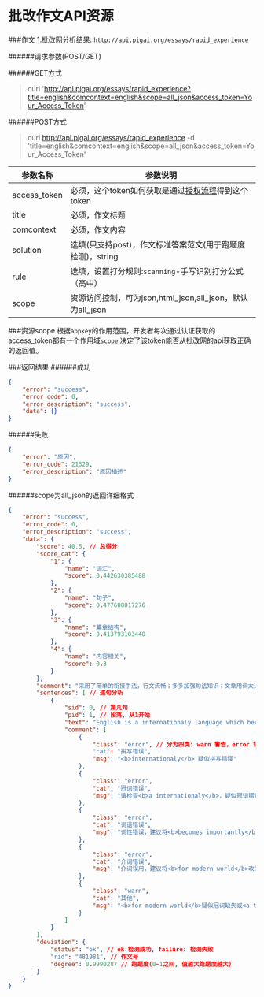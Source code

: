 # 批改作文API资源
###作文
1.批改网分析结果: `http://api.pigai.org/essays/rapid_experience`


######请求参数(POST/GET)

######GET方式
> curl 'http://api.pigai.org/essays/rapid_experience?title=english&comcontext=english&scope=all_json&access_token=Your_Access_Token'

######POST方式
> curl http://api.pigai.org/essays/rapid_experience -d 'title=english&comcontext=english&scope=all_json&access_token=Your_Access_Token'


| 参数名称 | 参数说明 |
|---|---|
| access_token | 必须，这个token如何获取是通过[授权流程](../handbooks/workflows.html)得到这个token |
| title | 必须，作文标题 |
| comcontext | 必须，作文内容 |
| solution | 选填(只支持post)，作文标准答案范文(用于跑题度检测)，string |
| rule | 选填，设置打分规则:`scanning`-手写识别打分公式（高中）|
| scope | 资源访问控制，可为json,html_json,all_json，默认为all_json |

###资源scope
根据`appkey`的作用范围，开发者每次通过认证获取的access_token都有一个作用域`scope`,决定了该token能否从批改网的api获取正确的返回值。

###返回结果
######成功
```json
{
    "error": "success",
    "error_code": 0,
    "error_description": "success",
    "data": {}
}
```
######失败
```json
{
    "error": "原因",
    "error_code": 21329,
    "error_description": "原因描述"
}
```

######scope为all_json的返回详细格式

```json
{
    "error": "success",
    "error_code": 0,
    "error_description": "success",
    "data": {
        "score": 40.5, // 总得分
        "score_cat": {
            "1": {
                "name": "词汇",
                "score": 0.442630385488
            },
            "2": {
                "name": "句子",
                "score": 0.477608817276
            },
            "3": {
                "name": "篇章结构",
                "score": 0.413793103448
            },
            "4": {
                "name": "内容相关",
                "score": 0.3
            }
        },
        "comment": "采用了简单的衔接手法，行文流畅；多多加强句法知识；文章用词太过单一，且单词拼写错误较多。",
        "sentences": [ // 逐句分析
            {
                "sid": 0, // 第几句
                "pid": 1, // 段落, 从1开始
                "text": "English is a internationaly language which becomes importantly for modern world.",
                "comment": [
                    {
                        "class": "error", // 分为四类: warn 警告，error 错误，error_trp 提示，great 好
                        "cat": "拼写错误",
                        "msg": "<b>internationaly</b> 疑似拼写错误"
                    },
                    {
                        "class": "error",
                        "cat": "冠词错误",
                        "msg": "请检查<b>a internationaly</b>，疑似冠词错误。"
                    },
                    {
                        "class": "error",
                        "cat": "词语错误",
                        "msg": "词性错误，建议将<b>becomes importantly</b>改为<b>becomes important</b>。"
                    },
                    {
                        "class": "error",
                        "cat": "介词错误",
                        "msg": "介词误用，建议将<b>for modern world</b>改为<b>in modern world</b>。"
                    },
                    {
                        "class": "warn",
                        "cat": "其他",
                        "msg": "<b>for modern world</b>疑似冠词缺失或<a target='_blank' href='http://wiki.pigai.org/index.php?doc-view-2'>可数名词单用</a>。"
                    }
                ]
            }
        ],
        "deviation": {
            "status": "ok", // ok:检测成功, failure: 检测失败
            "rid": "481981", // 作文号
            "degree": 0.9990287 // 跑题度(0~1之间, 值越大跑题度越大)
        }
    }
}
```
